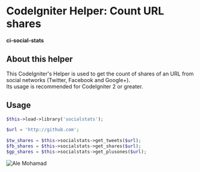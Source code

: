 # CodeIgniter Helper: Count URL shares

**ci-social-stats**

## About this helper

This CodeIgniter's Helper is used to get the count of shares of an URL from social networks (Twitter, Facebook and Google+).  
Its usage is recommended for CodeIgniter 2 or greater.

## Usage

```php
$this->load->library('socialstats');

$url = 'http://github.com';

$tw_shares = $this->socialstats->get_tweets($url);
$fb_shares = $this->socialstats->get_shares($url);
$gp_shares = $this->socialstats->get_plusones($url);
```

![Ale Mohamad](http://codeigniter.alemohamad.com/images/logo2012am.png)
